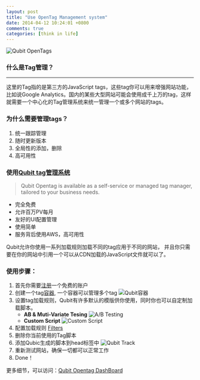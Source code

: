 ```yaml
---
layout: post
title: "Use OpenTag Management system"
date: 2014-04-12 10:24:01 +0800
comments: true
categories: [think in life]
---
```

![Qubit OpenTags][1]
### 什么是Tag管理？
----------------
这里的Tag指的是第三方的JavaScript tags，这些tag你可以用来增强网站功能，比如说Google Analytics。国内的某些大型网站可能会使用成千上万的tag，这样就需要一个中心化的Tag管理系统来统一管理一个或多个网站的tags。

### 为什么需要管理tags？
1. 统一跟踪管理
2. 随时更新版本
3. 全局性的添加，删除
4. 高可用性

### 使用[Qubit tag管理系统][2]
> Qubit Opentag is available as a self-service or managed tag manager, tailored to your business needs.

* 完全免费
* 允许百万PV每月
* 友好的UI配置管理
* 使用简单
* 服务背后使用AWS，高可用性

Qubit允许你使用一系列加载规则加载不同的tag应用于不同的网站， 并且你只需要在你的网站中引用一个可以从CDN加载的JavaScript文件就可以了。

### 使用步骤：
1. 首先你需要[注册][3]一个免费的账户
2. 创建一个tag[容器][5], 一个容器可以管理多个tag ![Qubit容器][4]
3. 设置tag加载规则，Qubit有许多默认的模版供你使用，同时你也可以自定制加载脚本。
    * **AB & Muti-Variate Tesing**
	![A/B Testing][6]
	* **Custom Script**
	![Custom Script][7]
4. 配置加载规则 [Filters][8]
5. 删除你当前使用的Tag脚本
6. 添加Qubic生成的脚本到head标签中 ![Qubit Track][9]
7. 重新测试网站，确保一切都可以正常工作
8. Done！


更多细节，可以访问：[Qubit Opentag DashBoard][10]
	



[1]:https://www.diigo.com/item/p/qsobdaszcaqaoaaoczbddpqpbo
[2]:http://www.qubitproducts.com/tag-management
[3]:http://penguininitiatives.com/register/qubit
[4]:https://www.diigo.com/item/p/qsobdaszcaqaobsrbzbddprpep
[5]:http://support.qubitproducts.com/customer/portal/articles/1115790-what-is-a-container-
[6]:https://www.diigo.com/item/p/qsobdaszcaqaocdqszbddprpqb
[7]:https://www.diigo.com/item/p/qsobdaszcaqaocerbzbddprprb
[8]:https://www.diigo.com/item/p/qsobdaszcaqaocqadzbddprpsp
[9]:https://www.diigo.com/item/p/qsobdaszcaqaocssqzbddprqbe
[10]:https://opentag.qubitproducts.com/QDashboard/